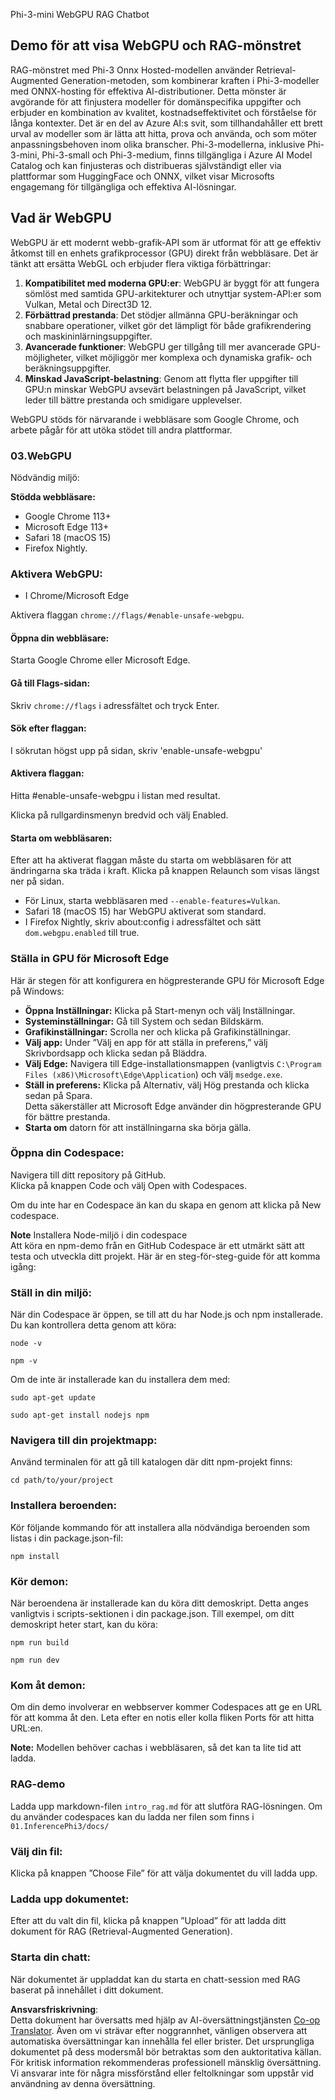 <!--
CO_OP_TRANSLATOR_METADATA:
{
  "original_hash": "4aac6b8a5dcbbe9a32b47be30340cac2",
  "translation_date": "2025-07-16T17:18:00+00:00",
  "source_file": "code/08.RAG/rag_webgpu_chat/README.md",
  "language_code": "sv"
}
-->
Phi-3-mini WebGPU RAG Chatbot

## Demo för att visa WebGPU och RAG-mönstret  
RAG-mönstret med Phi-3 Onnx Hosted-modellen använder Retrieval-Augmented Generation-metoden, som kombinerar kraften i Phi-3-modeller med ONNX-hosting för effektiva AI-distributioner. Detta mönster är avgörande för att finjustera modeller för domänspecifika uppgifter och erbjuder en kombination av kvalitet, kostnadseffektivitet och förståelse för långa kontexter. Det är en del av Azure AI:s svit, som tillhandahåller ett brett urval av modeller som är lätta att hitta, prova och använda, och som möter anpassningsbehoven inom olika branscher. Phi-3-modellerna, inklusive Phi-3-mini, Phi-3-small och Phi-3-medium, finns tillgängliga i Azure AI Model Catalog och kan finjusteras och distribueras självständigt eller via plattformar som HuggingFace och ONNX, vilket visar Microsofts engagemang för tillgängliga och effektiva AI-lösningar.

## Vad är WebGPU  
WebGPU är ett modernt webb-grafik-API som är utformat för att ge effektiv åtkomst till en enhets grafikprocessor (GPU) direkt från webbläsare. Det är tänkt att ersätta WebGL och erbjuder flera viktiga förbättringar:

1. **Kompatibilitet med moderna GPU:er**: WebGPU är byggt för att fungera sömlöst med samtida GPU-arkitekturer och utnyttjar system-API:er som Vulkan, Metal och Direct3D 12.  
2. **Förbättrad prestanda**: Det stödjer allmänna GPU-beräkningar och snabbare operationer, vilket gör det lämpligt för både grafikrendering och maskininlärningsuppgifter.  
3. **Avancerade funktioner**: WebGPU ger tillgång till mer avancerade GPU-möjligheter, vilket möjliggör mer komplexa och dynamiska grafik- och beräkningsuppgifter.  
4. **Minskad JavaScript-belastning**: Genom att flytta fler uppgifter till GPU:n minskar WebGPU avsevärt belastningen på JavaScript, vilket leder till bättre prestanda och smidigare upplevelser.

WebGPU stöds för närvarande i webbläsare som Google Chrome, och arbete pågår för att utöka stödet till andra plattformar.

### 03.WebGPU  
Nödvändig miljö:

**Stödda webbläsare:**  
- Google Chrome 113+  
- Microsoft Edge 113+  
- Safari 18 (macOS 15)  
- Firefox Nightly.

### Aktivera WebGPU:

- I Chrome/Microsoft Edge  

Aktivera flaggan `chrome://flags/#enable-unsafe-webgpu`.

#### Öppna din webbläsare:  
Starta Google Chrome eller Microsoft Edge.

#### Gå till Flags-sidan:  
Skriv `chrome://flags` i adressfältet och tryck Enter.

#### Sök efter flaggan:  
I sökrutan högst upp på sidan, skriv 'enable-unsafe-webgpu'

#### Aktivera flaggan:  
Hitta #enable-unsafe-webgpu i listan med resultat.

Klicka på rullgardinsmenyn bredvid och välj Enabled.

#### Starta om webbläsaren:  

Efter att ha aktiverat flaggan måste du starta om webbläsaren för att ändringarna ska träda i kraft. Klicka på knappen Relaunch som visas längst ner på sidan.

- För Linux, starta webbläsaren med `--enable-features=Vulkan`.  
- Safari 18 (macOS 15) har WebGPU aktiverat som standard.  
- I Firefox Nightly, skriv about:config i adressfältet och sätt `dom.webgpu.enabled` till true.

### Ställa in GPU för Microsoft Edge  

Här är stegen för att konfigurera en högpresterande GPU för Microsoft Edge på Windows:

- **Öppna Inställningar:** Klicka på Start-menyn och välj Inställningar.  
- **Systeminställningar:** Gå till System och sedan Bildskärm.  
- **Grafikinställningar:** Scrolla ner och klicka på Grafikinställningar.  
- **Välj app:** Under ”Välj en app för att ställa in preferens,” välj Skrivbordsapp och klicka sedan på Bläddra.  
- **Välj Edge:** Navigera till Edge-installationsmappen (vanligtvis `C:\Program Files (x86)\Microsoft\Edge\Application`) och välj `msedge.exe`.  
- **Ställ in preferens:** Klicka på Alternativ, välj Hög prestanda och klicka sedan på Spara.  
Detta säkerställer att Microsoft Edge använder din högpresterande GPU för bättre prestanda.  
- **Starta om** datorn för att inställningarna ska börja gälla.

### Öppna din Codespace:  
Navigera till ditt repository på GitHub.  
Klicka på knappen Code och välj Open with Codespaces.

Om du inte har en Codespace än kan du skapa en genom att klicka på New codespace.

**Note** Installera Node-miljö i din codespace  
Att köra en npm-demo från en GitHub Codespace är ett utmärkt sätt att testa och utveckla ditt projekt. Här är en steg-för-steg-guide för att komma igång:

### Ställ in din miljö:  
När din Codespace är öppen, se till att du har Node.js och npm installerade. Du kan kontrollera detta genom att köra:  
```
node -v
```  
```
npm -v
```

Om de inte är installerade kan du installera dem med:  
```
sudo apt-get update
```  
```
sudo apt-get install nodejs npm
```

### Navigera till din projektmapp:  
Använd terminalen för att gå till katalogen där ditt npm-projekt finns:  
```
cd path/to/your/project
```

### Installera beroenden:  
Kör följande kommando för att installera alla nödvändiga beroenden som listas i din package.json-fil:  

```
npm install
```

### Kör demon:  
När beroendena är installerade kan du köra ditt demoskript. Detta anges vanligtvis i scripts-sektionen i din package.json. Till exempel, om ditt demoskript heter start, kan du köra:  

```
npm run build
```  
```
npm run dev
```

### Kom åt demon:  
Om din demo involverar en webbserver kommer Codespaces att ge en URL för att komma åt den. Leta efter en notis eller kolla fliken Ports för att hitta URL:en.

**Note:** Modellen behöver cachas i webbläsaren, så det kan ta lite tid att ladda.

### RAG-demo  
Ladda upp markdown-filen `intro_rag.md` för att slutföra RAG-lösningen. Om du använder codespaces kan du ladda ner filen som finns i `01.InferencePhi3/docs/`

### Välj din fil:  
Klicka på knappen ”Choose File” för att välja dokumentet du vill ladda upp.

### Ladda upp dokumentet:  
Efter att du valt din fil, klicka på knappen ”Upload” för att ladda ditt dokument för RAG (Retrieval-Augmented Generation).

### Starta din chatt:  
När dokumentet är uppladdat kan du starta en chatt-session med RAG baserat på innehållet i ditt dokument.

**Ansvarsfriskrivning**:  
Detta dokument har översatts med hjälp av AI-översättningstjänsten [Co-op Translator](https://github.com/Azure/co-op-translator). Även om vi strävar efter noggrannhet, vänligen observera att automatiska översättningar kan innehålla fel eller brister. Det ursprungliga dokumentet på dess modersmål bör betraktas som den auktoritativa källan. För kritisk information rekommenderas professionell mänsklig översättning. Vi ansvarar inte för några missförstånd eller feltolkningar som uppstår vid användning av denna översättning.